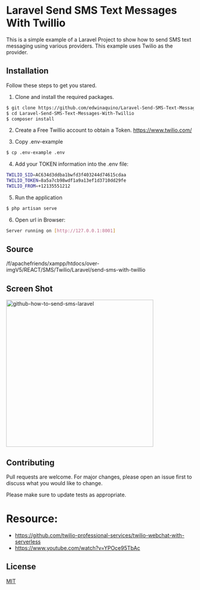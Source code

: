 # Laravel Send SMS Text Messages With Twillio

This is a simple example of a Laravel Project to show how to send SMS text messaging using various providers. This example uses Twilio as the provider.

## Installation

Follow these steps to get you stared.

1. Clone and install the required packages.
```bash
$ git clone https://github.com/edwinaquino/Laravel-Send-SMS-Text-Messages-With-Twillio.git
$ cd Laravel-Send-SMS-Text-Messages-With-Twillio
$ composer install
```
2. Create a Free Twillio account to obtain a Token. https://www.twilio.com/

3. Copy .env-example

```bash
$ cp .env-example .env
```
4. Add your TOKEN information into the .env file:
```bash
TWILIO_SID=AC634d3ddba1bwfd3f403244d74615cdaa
TWILIO_TOKEN=8a5a7cb98wdf1a9a13ef1d3710dd29fe
TWILIO_FROM=+12135551212
```
5. Run the application
```bash
$ php artisan serve
```
6. Open url in Browser:
```bash
Server running on [http://127.0.0.1:8001]
```
## Source
/f/apachefriends/xampp/htdocs/over-imgV5/REACT/SMS/Twilio/Laravel/send-sms-with-twillio

## Screen Shot
<img width="395" alt="github-how-to-send-sms-laravel" src="https://github.com/edwinaquino/Laravel-Send-SMS-Text-Messages-With-Twillio/assets/30946443/6150ca30-5d67-40af-b731-ed4d13951367"></img>

## Contributing

Pull requests are welcome. For major changes, please open an issue first
to discuss what you would like to change.

Please make sure to update tests as appropriate.

# Resource:
* https://github.com/twilio-professional-services/twilio-webchat-with-serverless
* https://www.youtube.com/watch?v=YPOce95TbAc

## License

[MIT](https://choosealicense.com/licenses/mit/)

